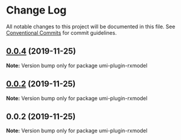 # Change Log

All notable changes to this project will be documented in this file.
See [Conventional Commits](https://conventionalcommits.org) for commit guidelines.

## [0.0.4](https://github.com/yoyooyooo/rxmodel/compare/umi-plugin-rxmodel@0.0.2...umi-plugin-rxmodel@0.0.4) (2019-11-25)

**Note:** Version bump only for package umi-plugin-rxmodel





## [0.0.2](https://github.com/yoyooyooo/rxmodel/compare/umi-plugin-rxmodel@0.0.2...umi-plugin-rxmodel@0.0.2) (2019-11-25)

**Note:** Version bump only for package umi-plugin-rxmodel





## 0.0.2 (2019-11-25)

**Note:** Version bump only for package umi-plugin-rxmodel
